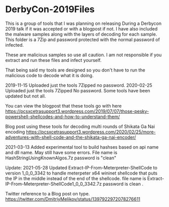 # DerbyCon-2019Files
This is a group of tools that I was planning on releasing During a Derbycon 2019 talk if it was accepted or with a blogpost if not.
I have also included the malware samples along with the layers of decoding for each sample. This folder is a 7Zip and password protected with the normal password of infected.

These are malicious samples so use all caution. I am not responsible if you extract and run these files and infect yourself.

That being said my tools are designed so you don't have to run the malicious code to decode what it is doing.

2019-11-15 Uploaded just the tools 7Zipped no password.
2020-02-25 Uploaded just the tools 7Zipped No password. Some tools have been updated but not all.

You can view the blogpost that these tools go with here https://pcsxcetrasupport3.wordpress.com/2019/07/07/those-pesky-powershell-shellcodes-and-how-to-understand-them/

Blog post using these tools for decoding multi rounds of Shikata Ga Nai encoding https://pcsxcetrasupport3.wordpress.com/2020/02/25/more-adventures-with-shell-code-and-the-shikata-ga-nai-encoder/

2021-03-13 Added experimental tool to build hashses based on api name and dll name. May still have some errors.
File name is HashStringUsingKnownAlgos.7z   password is "clean"


Update: 2021-05-28
Updated Extract-IP-From-Meterpreter-ShellCode to version 1_0_0_3342 to handle meterpeter x64 wininet shellcode that puts the IP in the middle instead of the end of the shellcode.
file name is Extract-IP-From-Meterpreter-ShellCode1_0_0_3342.7z password is clean .

Twitter reference to a Blog post on type. https://twitter.com/DmitriyMelikov/status/1397922972078276611
